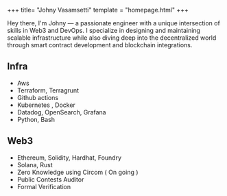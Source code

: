 +++
title= "Johny Vasamsetti"
template = "homepage.html"
+++

Hey there, I'm Johny — a passionate engineer with a unique intersection of skills in Web3 and DevOps. I specialize in designing and maintaining scalable infrastructure while also diving deep into the decentralized world through smart contract development and blockchain integrations.

## Infra
 - Aws
 - Terraform, Terragrunt
 - Github actions
 - Kubernetes , Docker
 - Datadog, OpenSearch, Grafana
 - Python, Bash

## Web3
 - Ethereum, Solidity, Hardhat, Foundry
 - Solana, Rust
 - Zero Knowledge using Circom ( On going )
 - Public Contests Auditor
 - Formal Verification
